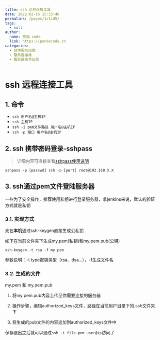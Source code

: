 ```yaml
---
title: ssh 远程连接工具
date: 2022-02-16 15:33:48
permalink: /pages/1c14d5/
tags: 
  - null
author: 
  name: 熊猫 code
  link: https://pandacode.cn
categories: 
  - 软件服务运维
  - 服务器运维
  - 服务器命令记录
---
```

# ssh 远程连接工具

## 1. 命令

-  `ssh 用户名@主机IP`
-  `ssh 主机IP`
-  `ssh -i pem文件路径 用户名@主机IP`
-  `ssh -p 端口 用户名@主机IP`

## 2. ssh 携带密码登录-sshpass

> 详细内容可直接查看[sshpass使用说明](/pages/bd9696/)

`sshpass -p [passwd] ssh -p [port] root@192.168.X.X`

## 3. ssh通过pem文件登陆服务器

一些为了安全操作，推荐使用私钥进行登录服务器，拿jenkins来说，默认的验证方式就是私钥

### 3.1. 实现方式

先在**本机**通过ssh-keygen直接生成公私钥

如下在当前文件夹下生成my.pem(私钥)和my.pem.pub(公钥)

`ssh-keygen -t rsa -f my.pem`

参数说明：-t type密钥类型（rsa、dsa...），-f生成文件名

### 3.2. 生成的文件

my.pem 和 my.pem.pub

1. 将my.pem.pub内容上传至你需要连接的服务器

2. 操作步骤，编辑authorized_keys文件，路径在当前用户目录下的.ssh文件夹下

3. 将生成的pub文件的内容追加到authorized_keys文件中

保存退出之后就可以通过`ssh -i file.pem user@ip`访问了



